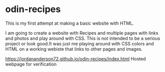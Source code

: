 # odin-recipes

This is my first attempt at making a basic website with HTML. 

I am going to create a website with Recipes and multiple pages with links and photos and play around with CSS. This is not intended to be a serious project or look good.It was just me playing around with CSS colors and HTML on a working webiste that links to other pages and images.

https://jordananderson72.github.io/odin-recipes/index.html Hosted webpage for verification
